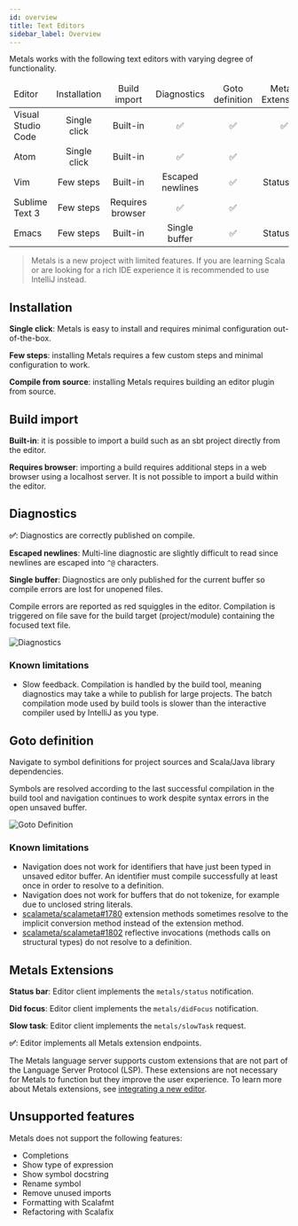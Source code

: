 ```yaml
---
id: overview
title: Text Editors
sidebar_label: Overview
---
```


Metals works with the following text editors with varying degree of
functionality.

<table>
<thead>
<tr>
  <td>Editor</td>
  <td align=center>Installation</td>
  <td align=center>Build import</td>
  <td align=center>Diagnostics</td>
  <td align=center>Goto definition</td>
  <td align=center>Metals Extensions</td>
</tr>
</thead>
<tbody>
<tr>
  <td>Visual Studio Code</td>
  <td align=center>Single click</td>
  <td align=center>Built-in</td>
  <td align=center>✅</td>
  <td align=center>✅</td>
  <td align=center>✅</td>
</tr>
<tr>
  <td>Atom</td>
  <td align=center>Single click</td>
  <td align=center>Built-in</td>
  <td align=center>✅</td>
  <td align=center>✅</td>
  <td align=center></td>
</tr>
<tr>
  <td>Vim</td>
  <td align=center>Few steps</td>
  <td align=center>Built-in</td>
  <td align=center>Escaped newlines</td>
  <td align=center>✅</td>
  <td align=center>Status bar</td>
</tr>
<tr>
  <td>Sublime Text 3</td>
  <td align=center>Few steps</td>
  <td align=center>Requires browser</td>
  <td align=center>✅</td>
  <td align=center>✅</td>
  <td align=center></td>
</tr>
<tr>
  <td>Emacs</td>
  <td align=center>Few steps</td>
  <td align=center>Built-in</td>
  <td align=center>Single buffer</td>
  <td align=center>✅</td>
  <td align=center>Status bar</td>
</tr>
</tbody>
</table>

> Metals is a new project with limited features. If you are learning Scala or
> are looking for a rich IDE experience it is recommended to use IntelliJ
> instead.

## Installation

**Single click**: Metals is easy to install and requires minimal configuration
out-of-the-box.

**Few steps**: installing Metals requires a few custom steps and minimal
configuration to work.

**Compile from source**: installing Metals requires building an editor plugin
from source.

## Build import

**Built-in**: it is possible to import a build such as an sbt project directly
from the editor.

**Requires browser**: importing a build requires additional steps in a web
browser using a localhost server. It is not possible to import a build within
the editor.

## Diagnostics

**✅**: Diagnostics are correctly published on compile.

**Escaped newlines**: Multi-line diagnostic are slightly difficult to read since
newlines are escaped into `^@` characters.

**Single buffer**: Diagnostics are only published for the current buffer so
compile errors are lost for unopened files.

Compile errors are reported as red squiggles in the editor. Compilation is
triggered on file save for the build target (project/module) containing the
focused text file.

![Diagnostics](https://user-images.githubusercontent.com/1408093/48774587-f4d5c780-ecca-11e8-8087-acca5a05ca78.png)

### Known limitations

- Slow feedback. Compilation is handled by the build tool, meaning diagnostics
  may take a while to publish for large projects. The batch compilation mode
  used by build tools is slower than the interactive compiler used by IntelliJ
  as you type.

## Goto definition

Navigate to symbol definitions for project sources and Scala/Java library
dependencies.

Symbols are resolved according to the last successful compilation in the build
tool and navigation continues to work despite syntax errors in the open unsaved
buffer.

![Goto Definition](https://user-images.githubusercontent.com/1408093/48776422-1f764f00-ecd0-11e8-96d1-170f2354d50e.gif)

### Known limitations

- Navigation does not work for identifiers that have just been typed in unsaved
  editor buffer. An identifier must compile successfully at least once in order
  to resolve to a definition.
- Navigation does not work for buffers that do not tokenize, for example due to
  unclosed string literals.
- [scalameta/scalameta#1780](https://github.com/scalameta/scalameta/issues/1780)
  extension methods sometimes resolve to the implicit conversion method instead
  of the extension method.
- [scalameta/scalameta#1802](https://github.com/scalameta/scalameta/issues/1802)
  reflective invocations (methods calls on structural types) do not resolve to a
  definition.

## Metals Extensions

**Status bar**: Editor client implements the `metals/status` notification.

**Did focus**: Editor client implements the `metals/didFocus` notification.

**Slow task**: Editor client implements the `metals/slowTask` request.

**✅**: Editor implements all Metals extension endpoints.

The Metals language server supports custom extensions that are not part of the
Language Server Protocol (LSP). These extensions are not necessary for Metals to
function but they improve the user experience. To learn more about Metals
extensions, see [integrating a new editor](new-editor.html).

## Unsupported features

Metals does not support the following features:

- Completions
- Show type of expression
- Show symbol docstring
- Rename symbol
- Remove unused imports
- Formatting with Scalafmt
- Refactoring with Scalafix
